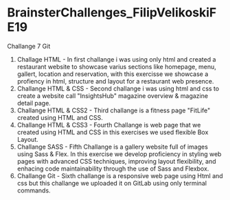 # BrainsterChallenges_FilipVelikoskiFE19

Challange 7 Git

1. Challage HTML - In first challange i was using only html and created a restaurant website to showcase varius sections like homepage, menu, gallert, location and reservation, with this exercisse we showcase a profiency in html, structure and layout for a restaurant web presence.
2. Challange HTML & CSS - Second challange i was using html and css to create a website call "InsightsHub" magazine overview & magazine detail page.
3. Challange HTML & CSS2 - Third challange is a fitness page "FitLife" created using HTML and CSS.
4. Challange HTML & CSS3 - Fourth Challange is web page that we created using HTML and CSS in this exercises we used flexible Box Layout.
5. Challange SASS - Fifth Challange is a gallery website full of images using Sass & Flex. In this exercise we develop proficiency in styling web pages with advanced CSS techniques, improving layout flexibility, and enhacing code maintainability through the use of Sass and Flexbox.
6. Challange Git - Sixth challange is a responsive web page using Html and css but this challange we uploaded it on GitLab using only terminal commands.
